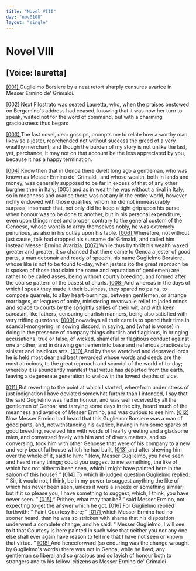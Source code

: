 ```yaml
---
title: "Novel VIII"
day: "nov0108"
layout: "single"
---
```

<div id="nov0108" type="novella" who="lauretta">
 <h1>
  Novel VIII
 </h1>
 <p>
  <h2>
   [Voice: lauretta]
  </h2>
 </p>
 <argument>
  <p>
   <a href="{{ site.baseurl }}itDecameron/nov0108#p01080001" id="p01080001">
    [001]
   </a>
   Guglielmo Borsiere by a neat retort sharply censures
 avarice in Messer Ermino de' Grimaldi.
  </p>
 </argument>
 <div3 type="commentary" who="author">
  <p>
   <a href="{{ site.baseurl }}itDecameron/nov0108#p01080002" id="p01080002">
    [002]
   </a>
   Next
   Filostrato was seated Lauretta, who, when the praises
 bestowed on Bergamino's address had ceased, knowing that it was
 now her turn to speak, waited not for the word of command, but
 with a charming graciousness thus began:
  </p>
 </div3>
 <div3 type="commentary" who="lauretta">
  <p>
   <a href="{{ site.baseurl }}itDecameron/nov0108#p01080003" id="p01080003">
    [003]
   </a>
   The last novel, dear gossips, prompts me to relate how a worthy
 man, likewise a jester, reprehended not without success the greed
 of a very wealthy merchant; and though the burden of my story
 is not unlike the last, yet, perchance, it may not on that account
 be the less appreciated by you, because it has a happy termination.
  </p>
 </div3>
 <p>
  <a href="{{ site.baseurl }}itDecameron/nov0108#p01080004" id="p01080004">
   [004]
  </a>
  Know then that in Genoa there dwelt long ago a gentleman,
 who was known as Messer Ermino de' Grimaldi, and whose wealth,
 both in lands and money, was generally supposed to be far in excess
 of that of any other burgher then in Italy;
  <a href="{{ site.baseurl }}itDecameron/nov0108#p01080005" id="p01080005">
   [005]
  </a>
  and as in wealth he was
 without a rival in Italy, so in meanness and avarice there was not
 any in the entire world, however richly endowed with those qualities,
 whom he did not immeasurably surpass, insomuch that, not only
 did he keep a tight grip upon his purse when honour was to be done
 to another, but in his personal expenditure, even upon things meet
 and proper, contrary to the general custom of the Genoese, whose
 wont is to array themselves nobly, he was extremely penurious, as
 also in his outlay upon his table.
  <a href="{{ site.baseurl }}itDecameron/nov0108#p01080006" id="p01080006">
   [006]
  </a>
  Wherefore, not without just cause,
 folk had dropped his surname de' Grimaldi, and called him instead
 Messer Ermino Avarizia.
  <a href="{{ site.baseurl }}itDecameron/nov0108#p01080007" id="p01080007">
   [007]
  </a>
  While thus by thrift his wealth waxed
 greater and greater, it so chanced that there came to Genoa a jester
 of good parts, a man debonair and ready of speech, his name
 Guglielmo Borsiere, whose like is not to be found to-day, when
  jesters (to the great reproach be it spoken of those that claim the
 name and reputation of gentlemen) are rather to be called asses,
 being without courtly breeding, and formed after the coarse pattern
 of the basest of churls.
  <a href="{{ site.baseurl }}itDecameron/nov0108#p01080008" id="p01080008">
   [008]
  </a>
  And whereas in the days of which I speak
 they made it their business, they spared no pains, to compose quarrels,
 to allay heart-burnings, between gentlemen, or arrange marriages, or
 leagues of amity, ministering meanwhile relief to jaded minds and
 solace to courts by the sprightly sallies of their wit, and with keen
 sarcasm, like fathers, censuring churlish manners, being also satisfied
 with very trifling guerdons;
  <a href="{{ site.baseurl }}itDecameron/nov0108#p01080009" id="p01080009">
   [009]
  </a>
  nowadays all their care is to spend their
 time in scandal-mongering, in sowing discord, in saying, and (what
 is worse) in doing in the presence of company things churlish and
 flagitious, in bringing accusations, true or false, of wicked, shameful
 or flagitious conduct against one another; and in drawing gentlemen
 into base and nefarious practices by sinister and insidious arts.
  <a href="{{ site.baseurl }}itDecameron/nov0108#p01080010" id="p01080010">
   [010]
  </a>
  And
 by these wretched and depraved lords he is held most dear and best
 rewarded whose words and deeds are the most atrocious, to the
 great reproach and scandal of the world of to-day; whereby it is
 abundantly manifest that virtue has departed from the earth, leaving
 a degenerate generation to wallow in the lowest depths of vice.
 </p>
 <p>
  <a href="{{ site.baseurl }}itDecameron/nov0108#p01080011" id="p01080011">
   [011]
  </a>
  But reverting to the point at which I started, wherefrom under
 stress of just indignation I have deviated somewhat further than I
 intended, I say that the said Guglielmo was had in honour, and was
 well received by all the gentlemen of Genoa; and tarrying some
 days in the city, heard much of the meanness and avarice of Messer
 Ermino, and was curious to see him.
  <a href="{{ site.baseurl }}itDecameron/nov0108#p01080012" id="p01080012">
   [012]
  </a>
  Now Messer Ermino had
 heard that this Guglielmo Borsiere was a man of good parts, and,
 notwithstanding his avarice, having in him some sparks of good
 breeding, received him with words of hearty greeting and a gladsome
 mien, and conversed freely with him and of divers matters, and so
 conversing, took him with other Genoese that were of his company
 to a new and very beautiful house which he had built,
  <a href="{{ site.baseurl }}itDecameron/nov0108#p01080013" id="p01080013">
   [013]
  </a>
  and after
 shewing him over the whole of it, said to him:
  <q direct="unspecified">
   Now, Messer
 Guglielmo, you have seen and heard many things; could you suggest
 to me something, the like of which has not hitherto been seen,
 which I might have painted here in the saloon of this house?
  </q>
  <a href="{{ site.baseurl }}itDecameron/nov0108#p01080014" id="p01080014">
   [014]
  </a>
  To
 which ill-judged question Guglielmo replied:
  <q direct="unspecified">
   Sir, it would not, I
 think, be in my power to suggest anything the like of which has
   never been seen, unless it were a sneeze or something similar; but
 if it so please you, I have something to suggest, which, I think, you
 have never seen.
  </q>
  <a href="{{ site.baseurl }}itDecameron/nov0108#p01080015" id="p01080015">
   [015]
  </a>
  <q direct="unspecified">
   Prithee, what may that be?
  </q>
  said Messer
 Ermino, not expecting to get the answer which he got.
  <a href="{{ site.baseurl }}itDecameron/nov0108#p01080016" id="p01080016">
   [016]
  </a>
  For
 Guglielmo replied forthwith:
  <q direct="unspecified">
   Paint Courtesy here;
  </q>
  <a href="{{ site.baseurl }}itDecameron/nov0108#p01080017" id="p01080017">
   [017]
  </a>
  which Messer
 Ermino had no sooner heard, than he was so stricken with shame
 that his disposition underwent a complete change, and he said:
  <q direct="unspecified">
   Messer Guglielmo, I will see to it that Courtesy is here painted
 in such wise that neither you nor any one else shall ever again have
 reason to tell me that I have not seen or known that virtue.
  </q>
  <a href="{{ site.baseurl }}itDecameron/nov0108#p01080018" id="p01080018">
   [018]
  </a>
  And
 henceforward (so enduring was the change wrought by Guglielmo's
 words) there was not in Genoa, while he lived, any gentleman so
 liberal and so gracious and so lavish of honour both to strangers and
 to his fellow-citizens as Messer Ermino de' Grimaldi
 </p>
</div>